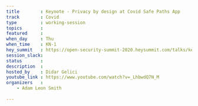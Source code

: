 ```yaml
---
title        : Keynote - Privacy by design at Covid Safe Paths App
track        : Covid
type         : working-session
topics       :
featured     :
when_day     : Thu
when_time    : KN-1
hey_summit   : https://open-security-summit-2020.heysummit.com/talks/keynote-privacy-by-design-at-covid-safe-paths-app-1030am-bst/
session_slack:
status       : 
description  :
hosted_by    : Didar Gelici
youtube_link : https://www.youtube.com/watch?v=_LhbwdQ7N_M
organizers   :
    - Adam Leon Smith
    
---
```




